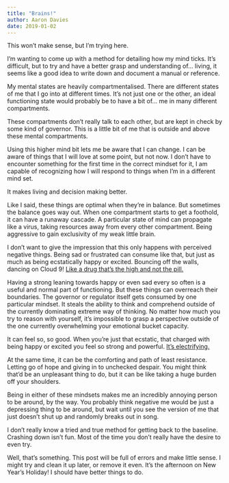 ```yaml
---
title: "Brains!"
author: Aaron Davies
date: 2019-01-02
---
```


This won’t make sense, but I’m trying here.

I’m wanting to come up with a method for detailing how my mind ticks. It’s difficult, but to try and have a better grasp and understanding of… living, it seems like a good idea to write down and document a manual or reference.

My mental states are heavily compartmentalised. There are different states of me that I go into at different times. It’s not just one or the other, an ideal functioning state would probably be to have a bit of… me in many different compartments.

These compartments don’t really talk to each other, but are kept in check by some kind of governor. This is a little bit of me that is outside and above these mental compartments.

Using this higher mind bit lets me be aware that I can change. I can be aware of things that I will love at some point, but not now. I don’t have to encounter something for the first time in the correct mindset for it, I am capable of recognizing how I will respond to things when I’m in a different mind set.

It makes living and decision making better.

Like I said, these things are optimal when they’re in balance. But sometimes the balance goes way out. When one compartment starts to get a foothold, it can have a runaway cascade. A particular state of mind can propagate like a virus, taking resources away from every other compartment. Being aggressive to gain exclusivity of my weak little brain.

I don’t want to give the impression that this only happens with perceived negative things. Being sad or frustrated can consume like that, but just as much as being ecstatically happy or excited. Bouncing off the walls, dancing on Cloud 9! [Like a drug that’s the high and not the pill.](https://www.youtube.com/watch?v=AMD2TwRvuoU)

Having a strong leaning towards happy or even sad every so often is a useful and normal part of functioning. But these things can overreach their boundaries. The governor or regulator itself gets consumed by one particular mindset. It steals the ability to think and comprehend outside of the currently dominating extreme way of thinking. No matter how much you try to reason with yourself, it’s impossible to grasp a perspective outside of the one currently overwhelming your emotional bucket capacity.

It can feel so, so good. When you’re just that ecstatic, that charged with being happy or excited you feel so strong and powerful. [It’s electrifying.](https://www.youtube.com/watch?v=QfezAoB3Oy8)

At the same time, it can be the comforting and path of least resistance. Letting go of hope and giving in to unchecked despair. You might think that’d be an unpleasant thing to do, but it can be like taking a huge burden off your shoulders.

Being in either of these mindsets makes me an incredibly annoying person to be around, by the way. You probably think negative me would be just a depressing thing to be around, but wait until you see the version of me that just doesn’t shut up and randomly breaks out in song.

I don’t really know a tried and true method for getting back to the baseline. Crashing down isn’t fun. Most of the time you don’t really have the desire to even try.

Well, that’s something. This post will be full of errors and make little sense. I might try and clean it up later, or remove it even. It’s the afternoon on New Year’s Holiday! I should have better things to do.
